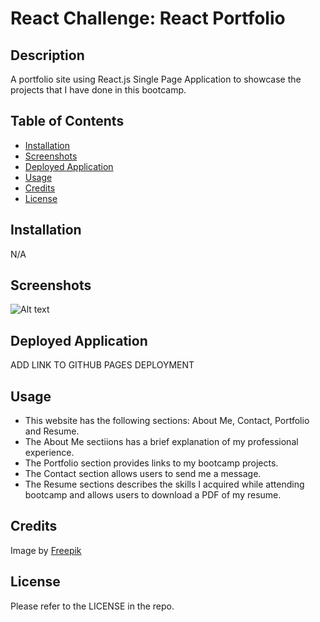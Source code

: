 # React Challenge: React Portfolio

## Description

A portfolio site using React.js Single Page Application to showcase the projects that I have done in this bootcamp.

## Table of Contents

- [Installation](#installation)
- [Screenshots](#screenshots)
- [Deployed Application](#deployed-application)
- [Usage](#usage)
- [Credits](#credits)
- [License](#license)

## Installation

N/A

## Screenshots

![Alt text](/client/src//images/1.png)

## Deployed Application

ADD LINK TO GITHUB PAGES DEPLOYMENT

## Usage

- This website has the following sections: About Me, Contact, Portfolio and Resume.
- The About Me sectiions has a brief explanation of my professional experience.
- The Portfolio section provides links to my bootcamp projects.
- The Contact section allows users to send me a message.
- The Resume sections describes the skills I acquired while attending bootcamp and allows users to download a PDF of my resume.

## Credits

Image by <a href="https://www.freepik.com/free-vector/realistic-colorful-galaxy-background_14121182.htm#query=cosmic&position=2&from_view=search&track=sph">Freepik</a>

## License

Please refer to the LICENSE in the repo.
